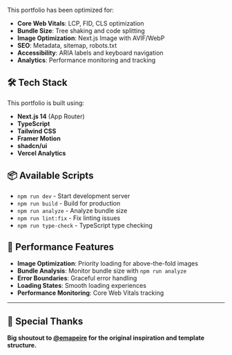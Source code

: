 

This portfolio has been optimized for:

- **Core Web Vitals**: LCP, FID, CLS optimization
- **Bundle Size**: Tree shaking and code splitting
- **Image Optimization**: Next.js Image with AVIF/WebP
- **SEO**: Metadata, sitemap, robots.txt
- **Accessibility**: ARIA labels and keyboard navigation
- **Analytics**: Performance monitoring and tracking

## 🛠️ Tech Stack

This portfolio is built using:

- **Next.js 14** (App Router)
- **TypeScript**
- **Tailwind CSS**
- **Framer Motion**
- **shadcn/ui**
- **Vercel Analytics**

## 📦 Available Scripts

- `npm run dev` - Start development server
- `npm run build` - Build for production
- `npm run analyze` - Analyze bundle size
- `npm run lint:fix` - Fix linting issues
- `npm run type-check` - TypeScript type checking

## 🔧 Performance Features

- **Image Optimization**: Priority loading for above-the-fold images
- **Bundle Analysis**: Monitor bundle size with `npm run analyze`
- **Error Boundaries**: Graceful error handling
- **Loading States**: Smooth loading experiences
- **Performance Monitoring**: Core Web Vitals tracking

---

## 🙌 Special Thanks

**Big shoutout to [@emapeire](https://github.com/emapeire) for the original inspiration and template structure.**
